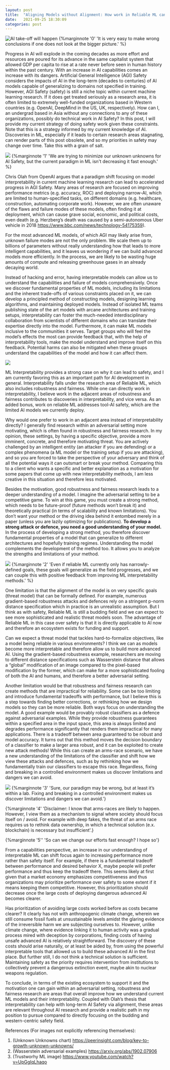 ```yaml
---
layout: post
title:  "Aligning Models without Alignment: How work in Reliable ML can help work in Interpretability and ultimately Long term AI Safety"
date:   2021-09-25 18:30:09
categories: post
---
```

![AI take-off will happen](../assets/img/ai-safe/image1.png "")
{%marginnote '0' 'It is very easy to make wrong conclusions if one does not look at the bigger picture.' %}

Progress in AI will explode in the coming decades as more effort and resources are poured for its advance in the same capitalist system that allowed GDP per capita to rise at a rate never before seen in human history within the past century. With an increase in AI capabilities comes an increase with its dangers. Artificial General Intelligence (AGI) Safety considers the impacts of AI in the long-term (decades to centuries) of AI models capable of generalizing to domains not specified in training. However, AGI Safety (safety) is still a niche topic within current machine learning research. If it does get treated seriously as a research area, it is often limited to extremely well-funded organizations based in Western countries (e.g. OpenAI, DeepMind in the US, UK, respectively). How can I, an undergrad based in Asia without any connections to any of these organizations, possibly do technical work in AI Safety? In this post, I will provide my current strategy of doing safety work given these constraints. Note that this is a strategy informed by my current knowledge of AI. Discoveries in ML, especially if it leads to certain research areas stagnating, can render parts of this post obsolete, and so my priorities in safety may change over time. Take this with a grain of salt.

![](../assets/img/ai-safe/image2.png)
{%marginnote '1' 'We are trying to minimize our unknown unknowns for AI Safety, but the current paradigm in ML isn't decreasing it fast enough.' %}


Chris Olah from OpenAI argues that a paradigm shift focusing on model interpretability in current machine learning research can lead to accelerated progress in AGI Safety. Many areas of research are focused on improving performance metrics (e.g. accuracy, ROC) and deploying narrow-AI, which are limited to human-specified tasks, on different domains (e.g. healthcare, construction, automating corporate work). However, we are often unaware of the flaws and failure modes of these models, often finding it at deployment, which can cause grave social, economic, and political costs, even death (e.g. Herzberg’s death was caused by a semi-autonomous Uber vehicle in 2018 https://www.bbc.com/news/technology-54175359). 

For the most advanced ML models, of which AGI may likely arise from, unknown failure modes are not the only problem. We scale them up to billions of parameters without really understanding how that leads to more intelligent capabilities, and it leaves us wondering if we can build advanced models more efficiently. In the process, we are likely to be wasting huge amounts of compute and releasing greenhouse gases in an already decaying world. 

Instead of hacking and error, having interpretable models can allow us to understand the capabilities and failure of models comprehensively. Once we discover fundamental properties of 
ML models, including its limitations and the inherent trade-offs of various constraints placed on it, we can develop a principled method of constructing models, designing learning algorithms, and maintaining deployed models. Instead of isolated ML teams publishing state of the art models with arcane architectures and training setups, interpretability can foster the much-needed interdisciplinary collaboration from scientists of different domains who can translate their expertise directly into the model. Furthermore, it can make ML models inclusive to the communities it serves. Target groups who will feel the model’s effects the most can provide feedback that, with the help of interpretability tools, make the model understand and improve itself on this feedback. Potential harms can also be mitigated when these groups understand the capabilities of the model and how it can affect them.

![](../assets/img/ai-safe/image3.png)

ML Interpretability provides a strong case on why it can lead to safety, and I am currently favoring this as an important path for AI development in general. Interpretability falls under the research area of Reliable ML, which also includes robustness and fairness. While one can directly work in interpretability, I believe work in the adjacent areas of robustness and fairness contributes to discoveries in interpretability, and vice versa. As an added bonus, work on reliable ML addresses tool-AI safety, which are the limited AI models we currently deploy.

Why would one prefer to work in an adjacent area instead of interpretability directly? I generally find research within an adversarial setting more motivating, which is often found in robustness and fairness research. In my opinion, these settings, by having a specific objective, provide a more imminent, concrete, and therefore motivating threat. You are actively challenged by an intelligent entity (an attacker if you are defending) or a complex phenomena (a ML model or the training setup if you are attacking), and so you are forced to take the perspective of your adversary and think of all the potential ways it can outsmart or break your method. Comparing this to a client who wants a specific and better explanation as a motivation for some papers that come up with new interpretability methods, I am less creative in this situation and therefore less motivated.

Besides the motivation, good robustness and fairness research leads to a deeper understanding of a model. I imagine the adversarial setting to be a competitive game. To win at this game, you must create a strong method, which needs to be future-proof (future methods won’t break it) and theoretically practical (in terms of scalability and known limitations). You don’t want your method or the driving idea behind it entombed merely in a paper (unless you are lazily optimizing for publications). **To develop a strong attack or defence, you need a good understanding of your model.** In the process of developing a strong method, you therefore discover fundamental properties of a model that can generalize to different architectures and hopefully training regimes. Understanding the model complements the development of the method too. It allows you to analyze the strengths and limitations of your method.


![](../assets/img/ai-safe/image4.png)
{%marginnote '2' 'Even if reliable ML currently only has narrowly-defined goals, these goals will generalize as the field progresses, and we can couple this with positive feedback from improving ML interpretability methods.' %}

One limitation is that the alignment of the model is on very specific goals (threat model) that can be formally defined. For example, numerous gradient-based robustness attacks and defences rely on a stringent p-norm distance specification which in practice is an unrealistic assumption. But I think as with safety, Reliable ML is still a budding field and we can expect to see more sophisticated and realistic threat models soon. The advantage of Reliable ML in this case over safety is that it is directly applicable to AI now and therefore an ecosystem exists for funding and support. 

Can we expect a threat model that tackles hard-to-formalize objectives, like a model being reliable in various environments? I think we can as models become more interpretable and therefore allow us to build more advanced AI. Using the gradient-based robustness example, researchers are moving to different distance specifications such as Wasserstein distance that allows a “global” modification of an image compared to the pixel-based modification by the former, which can make for a more sophisticated fooling of both the AI and humans, and therefore a better adversarial setting.


Another limitation would be that robustness and fairness research can create methods that are impractical for reliability. Some can be too limiting and introduce fundamental tradeoffs with performance, but I believe this is a step towards finding better corrections, or rethinking how we design models so they can be more reliable. Both ways focus on understanding the model. A good example would be provably robust classifiers as a defence against adversarial examples. While they provide robustness guarantees within a specified area in the input space, this area is always limited and degrades performance significantly that renders them impractical for many applications. There is a tradeoff between area guaranteed to be robust and model accuracy. 
It turns out that this method moves the decision boundary of a classifier to make a larger area robust, and it can be exploited to create new attack methods! While this can create an arms-race scenario, we have a new understanding of the limitations of the classifier and shift how we view these attacks and defences, such as by rethinking how we fundamentally train our classifiers to escape this race. Regardless, fixing and breaking in a controlled environment makes us discover limitations and dangers we can avoid.

![](../assets/img/ai-safe/image5.png)
{%marginnote '3' 'Sure, our paradigm may be wrong, but at least it’s within a lab. Fixing and breaking in a controlled environment makes us discover limitations and dangers we can avoid.'}

{%marginnote '4' 'Disclaimer: I know that arms-races are likely to happen. However, I view them as a mechanism to signal where society should focus itself on / avoid. For example with deep fakes, the threat of an arms race requires us to rethink data ownership, in which a technical solution (e.x. blockchain) is necessary but insufficient'.}

{%marginnote '5'' 'So can we change our efforts fast enough? I hope so'}

From a capabilities perspective, an increase in our understanding of interpretable ML can shift focus again to increasing performance more rather than safety itself. For example, if there is a fundamental tradeoff between performance and desired behavior X, maybe people will prefer performance and thus keep the tradeoff there. This seems likely at first given that a market economy emphasizes competitiveness and thus organizations may prioritize performance over safety to some extent if it means keeping them competitive. However, this prioritization should decrease once the large costs of deploying dangerous advanced AI becomes clearer.

Has prioritization of avoiding large costs worked before as costs became clearer? It clearly has not with anthropogenic climate change, wherein we still consume fossil fuels at unsustainable levels amidst the glaring evidence of the irreversible harm we are subjecting ourselves to. However, unlike climate change, where evidence linking it to human activity was a gradual process mired with deception by corporations, finding costs of having unsafe advanced AI is relatively straightforward. The discovery of these costs should arise naturally, or at least be aided by, from using the powerful interpretable tools that allowed us to build these advanced AI in the first place. But further still, I do not think a technical solution is sufficient. Maintaining safety as the priority requires intervention from institutions to collectively prevent a dangerous extinction event, maybe akin to nuclear weapons regulation.

To conclude, in terms of the existing ecosystem to support it and the motivation one can gain within an adversarial setting, robustness and fairness research are areas that overall improve how we understand current ML models and their interpretability. Coupled with Olah’s thesis that interpretability can help with long-term AI Safety via alignment, these areas are relevant throughout AI research and provide a realistic path in my position to pursue compared to directly focusing on the budding and western-centric safety field.

References (For images not explicitly referencing themselves):

1. (Unknown Unknowns chart) https://peerinsight.com/blog/key-to-growth-unknown-unknowns/
2. (Wasserstein adversarial examples) https://arxiv.org/abs/1902.07906
3. (Trustworhy ML image) https://www.youtube.com/watch?v=UpGgIqLhaqo